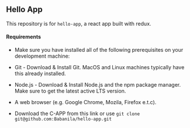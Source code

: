 ## Hello App

This repository is for `hello-app`, a react app built with redux.

#### Requirements

- Make sure you have installed all of the following prerequisites on your development machine:

- Git - Download & Install Git. MacOS and Linux machines typically have this already installed.

- Node.js - Download & Install Node.js and the npm package manager. Make sure to get the latest active LTS version.

- A web browser (e.g. Google Chrome, Mozila, Firefox e.t.c).

- Download the C-APP from this link or use `git clone git@github.com:Babanila/hello-app.git`
